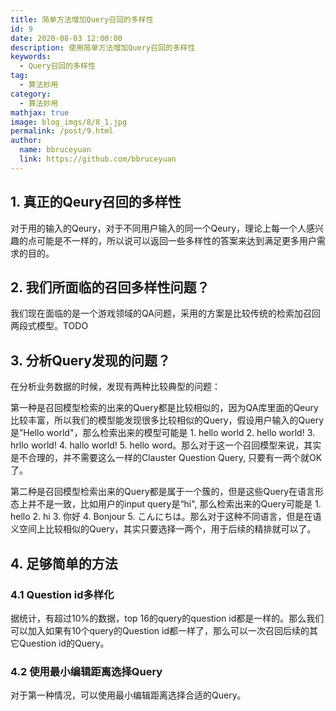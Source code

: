 ```yaml
---
title: 简单方法增加Query召回的多样性
id: 9
date: 2020-08-03 12:00:00
description: 使用简单方法增加Query召回的多样性
keywords: 
  - Query召回的多样性
tag: 
  - 算法妙用
category: 
  - 算法妙用
mathjax: true
image: blog_imgs/8/8_1.jpg
permalink: /post/9.html
author: 
  name: bbruceyuan
  link: https://github.com/bbruceyuan
---
```


## 1. 真正的Qeury召回的多样性
对于用的输入的Qeury，对于不同用户输入的同一个Qeury，理论上每一个人感兴趣的点可能是不一样的，所以说可以返回一些多样性的答案来达到满足更多用户需求的目的。

## 2. 我们所面临的召回多样性问题？
我们现在面临的是一个游戏领域的QA问题，采用的方案是比较传统的检索加召回两段式模型。TODO

## 3. 分析Query发现的问题？
在分析业务数据的时候，发现有两种比较典型的问题：

第一种是召回模型检索的出来的Query都是比较相似的，因为QA库里面的Qeury比较丰富，所以我们的模型能发现很多比较相似的Query，假设用户输入的Query是”Hello world"，那么检索出来的模型可能是 1. hello world 2. hello world! 3. hrllo world! 4. hallo world! 5. hello word。那么对于这一个召回模型来说，其实是不合理的，并不需要这么一样的Clauster Question Query, 只要有一两个就OK了。

第二种是召回模型检索出来的Query都是属于一个簇的，但是这些Query在语言形态上并不是一致，比如用户的input query是“hi", 那么检索出来的Query可能是 1. hello 2. hi 3. 你好 4. Bonjour 5. こんにちは。那么对于这种不同语言，但是在语义空间上比较相似的Query，其实只要选择一两个，用于后续的精排就可以了。


## 4. 足够简单的方法
### 4.1 Question id多样化
据统计，有超过10%的数据，top 16的query的question id都是一样的。那么我们可以加入如果有10个query的Question id都一样了，那么可以一次召回后续的其它Question id的Query。

### 4.2 使用最小编辑距离选择Query
对于第一种情况，可以使用最小编辑距离选择合适的Query。

